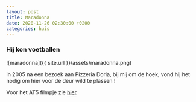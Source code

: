 ```yaml
---
layout: post
title: Maradonna
date: 2020-11-26 02:30:00 +0200
categories: huis
---
```

### Hij kon voetballen
![maradonna]({{ site.url }}/assets/maradonna.png)  

in 2005 na een bezoek aan Pizzeria Doria, bij mij om de hoek, vond hij het nodig om hier voor de deur wild te plassen !  

Voor het AT5 filmpje zie [hier](https://www.at5.nl/artikelen/205855/diego-maradona-in-amsterdam-een-uitbundig-persoon)
